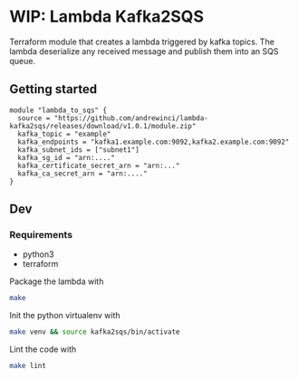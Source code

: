 # WIP: Lambda Kafka2SQS

Terraform module that creates a lambda triggered by kafka topics.
The lambda deserialize any received message and publish them into an SQS queue.

## Getting started

```hcl
module "lambda_to_sqs" {
  source = "https://github.com/andrewinci/lambda-kafka2sqs/releases/download/v1.0.1/module.zip"
  kafka_topic = "example"
  kafka_endpoints = "kafka1.example.com:9092,kafka2.example.com:9092"
  kafka_subnet_ids = ["subnet1"]
  kafka_sg_id = "arn:...."
  kafka_certificate_secret_arn = "arn:..."
  kafka_ca_secret_arn = "arn:...."
}
```


## Dev

### Requirements
- python3
- terraform

Package the lambda with
```bash
make
```

Init the python virtualenv with
```bash
make venv && source kafka2sqs/bin/activate
```

Lint the code with
```bash
make lint
```
